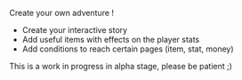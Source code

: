 Create your own adventure !

<ul>
<li>Create your interactive story</li>
<li>Add useful items with effects on the player stats</li>
<li>Add conditions to reach certain pages (item, stat, money)</li>
</ul>

This is a work in progress in alpha stage, please be patient ;)
